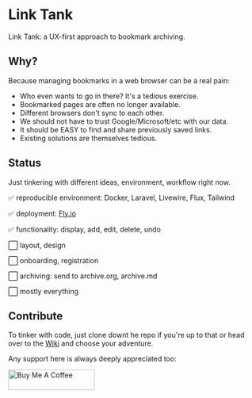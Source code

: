 # Link Tank

Link Tank: a UX-first approach to bookmark archiving.

## Why?

Because managing bookmarks in a web browser can be a real pain:

- Who even wants to go in there? It's a tedious exercise.
- Bookmarked pages are often no longer available.
- Different browsers don't sync to each other.
- We should not have to trust Google/Microsoft/etc with our data.
- It should be EASY to find and share previously saved links.
- Existing solutions are themselves tedious.

## Status

Just tinkering with different ideas, environment, workflow right now.

:white_check_mark: reproducible environment: Docker, Laravel, Livewire, Flux, Tailwind

:white_check_mark: deployment: [Fly.io](https://fly.io)

:white_check_mark: functionality: display, add, edit, delete, undo

:white_large_square: layout, design

:white_large_square: onboarding, registration

:white_large_square: archiving: send to archive.org, archive.md

:white_large_square: mostly everything

## Contribute

To tinker with code, just clone downt he repo if you're up to that or head over to the [Wiki](https://github.com/gomarcd/linktank/wiki) and choose your adventure.

Any support here is always deeply appreciated too:

<a href="https://www.buymeacoffee.com/gomarcd" target="_blank"><img src="https://cdn.buymeacoffee.com/buttons/default-yellow.png" alt="Buy Me A Coffee" height="41" width="174"></a>